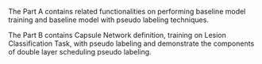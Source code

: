 The Part A contains related functionalities on performing baseline model training and baseline model with pseudo labeling techniques.

The Part B contains Capsule Network definition, training on Lesion Classification Task, with pseudo labeling and demonstrate the components of double layer scheduling pseudo labeling.
